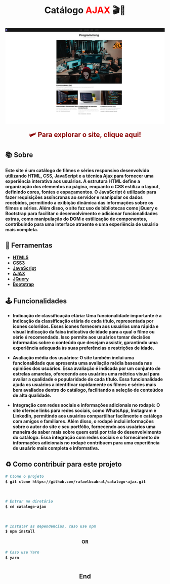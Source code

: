 <h1 align="center">
<p ><b>Catálogo <b style="text-decoration: none; color: red">AJAX</b> 🎬🍿<b></p>

<img src="Screenshot_1.jpg" align="center">
<br>
</h1>


<a href="https://catalogo-ajax.netlify.app/" style="text-decoration: none; color: #8b0000">
<h2 style="text-align: center; margin: 0;">🛩️ Para explorar o site, clique aqui!</h2>
</a>


## 📚 Sobre

#### Este site é um catálogo de filmes e séries responsivo desenvolvido utilizando **HTML, CSS, JavaScript** e a técnica **Ajax** para fornecer uma experiência interativa aos usuários. A estrutura HTML define a organização dos elementos na página, enquanto o CSS estiliza o layout, definindo cores, fontes e espaçamentos. O JavaScript é utilizado para fazer requisições assíncronas ao servidor e manipular os dados recebidos, permitindo a exibição dinâmica das informações sobre os filmes e séries. Além disso, o site faz uso de bibliotecas como **jQuery e Bootstrap** para facilitar o desenvolvimento e adicionar funcionalidades extras, como **manipulação do DOM** e estilização de componentes, contribuindo para uma interface atraente e uma experiência de usuário mais completa.


## 🔨 Ferramentas

- [HTML5](https://www.w3schools.com/html/)
- [CSS3](https://www.w3schools.com/css/)
- [JavaScript](https://www.w3schools.com/js/)
- [AJAX](https://www.w3schools.com/xml/ajax_intro.asp)
- [JQuery](https://www.w3schools.com/jquery/default.asp)
- [Bootstrap](https://www.w3schools.com/bootstrap/)

## 🕹️  Funcionalidades

- **Indicação de classificação etária:** Uma funcionalidade importante é a indicação da classificação etária de cada título, representada por ícones coloridos. Esses ícones fornecem aos usuários uma rápida e visual indicação da faixa indicativa de idade para a qual o filme ou série é recomendado. Isso permite aos usuários tomar decisões informadas sobre o conteúdo que desejam assistir, garantindo uma experiência adequada às suas preferências e restrições de idade.

- **Avaliação média dos usuários:** O site também inclui uma funcionalidade que apresenta uma avaliação média baseada nas opiniões dos usuários. Essa avaliação é indicada por um conjunto de estrelas amarelas, oferecendo aos usuários uma métrica visual para avaliar a qualidade e popularidade de cada título. Essa funcionalidade ajuda os usuários a identificar rapidamente os filmes e séries mais bem avaliados dentro do catálogo, facilitando a seleção de conteúdos de alta qualidade.

- **Integração com redes sociais e informações adicionais no rodapé:** O site oferece links para redes sociais, como WhatsApp, Instagram e LinkedIn, permitindo aos usuários compartilhar facilmente o catálogo com amigos e familiares. Além disso, o rodapé inclui informações sobre o autor do site e seu portfólio, fornecendo aos usuários uma maneira de saber mais sobre quem está por trás do desenvolvimento do catálogo. Essa integração com redes sociais e o fornecimento de informações adicionais no rodapé contribuem para uma experiência de usuário mais completa e informativa.

## ♻️ Como contribuir para este projeto

```bash
# Clone o projeto
$ git clone https://github.com/rafaelbcabral/catalogo-ajax.git
````
<br>

````bash
# Entrar no diretório
$ cd catalogo-ajax
````
<br>

````bash
# Instalar as dependencias, caso use npm
$ npm install
````

<p style="text-align: center; font-size: 15px; "><b>OR</b></p>

````bash
# Caso use Yarn
$ yarn
````

<h1></h1>
<p style="text-align: center; font-weight: bold; font-size: 20px">End</p>